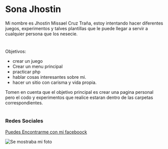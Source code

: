 # **Sona Jhostin**

Mi nombre es Jhostin Missael Cruz Traña, estoy intentando hacer diferentes juegos, experimentos y talves plantillas que le puede llegar a servir a cualquier persona que los nesecie.
#
Objetivos:

* crear un juego 
* Crear un menu principal
* practicar php
* hablar cosas interesantes sobre mi.
* hacer un sitio con carisma y vida propia.

Tomen en cuenta que el objetivo principal es crear una pagina personal pero el codo y experimentos que realice estaran dentro de las carpetas correspondientes.
#



### Redes Sociales

[Puedes Encontrarme con mi faceboock](https://www.facebook.com/jhostin.cruz.73345)

![Se mostraba mi foto](https://scontent.fmga9-1.fna.fbcdn.net/v/t1.6435-9/237638213_387712122716487_3279086275691150063_n.jpg?_nc_cat=109&ccb=1-5&_nc_sid=09cbfe&_nc_ohc=EsnQrspF2VUAX9GIqwL&_nc_ht=scontent.fmga9-1.fna&oh=64ecfb6efa11ca2d61213ad53bf824cf&oe=619AF382)
#